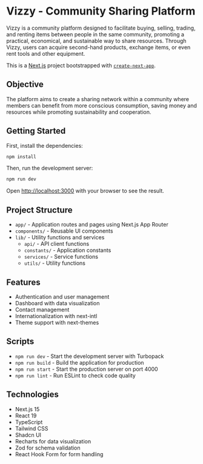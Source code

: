 # Vizzy - Community Sharing Platform

Vizzy is a community platform designed to facilitate buying, selling, trading, and renting items between people in the same community, promoting a practical, economical, and sustainable way to share resources. Through Vizzy, users can acquire second-hand products, exchange items, or even rent tools and other equipment.

This is a [Next.js](https://nextjs.org) project bootstrapped with [`create-next-app`](https://nextjs.org/docs/app/api-reference/cli/create-next-app).

## Objective

The platform aims to create a sharing network within a community where members can benefit from more conscious consumption, saving money and resources while promoting sustainability and cooperation.

## Getting Started

First, install the dependencies:

```bash
npm install
```

Then, run the development server:

```bash
npm run dev
```

Open [http://localhost:3000](http://localhost:3000) with your browser to see the result.

## Project Structure

- `app/` - Application routes and pages using Next.js App Router
- `components/` - Reusable UI components
- `lib/` - Utility functions and services
  - `api/` - API client functions
  - `constants/` - Application constants
  - `services/` - Service functions
  - `utils/` - Utility functions

## Features

- Authentication and user management
- Dashboard with data visualization
- Contact management
- Internationalization with next-intl
- Theme support with next-themes

## Scripts

- `npm run dev` - Start the development server with Turbopack
- `npm run build` - Build the application for production
- `npm run start` - Start the production server on port 4000
- `npm run lint` - Run ESLint to check code quality

## Technologies

- Next.js 15
- React 19
- TypeScript
- Tailwind CSS
- Shadcn UI
- Recharts for data visualization
- Zod for schema validation
- React Hook Form for form handling
